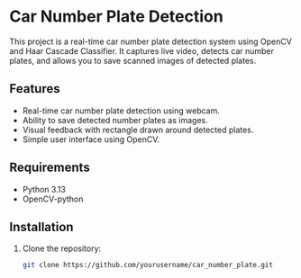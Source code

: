 # Car Number Plate Detection

This project is a real-time car number plate detection system using OpenCV and Haar Cascade Classifier. It captures live video, detects car number plates, and allows you to save scanned images of detected plates.

## Features

- Real-time car number plate detection using webcam.
- Ability to save detected number plates as images.
- Visual feedback with rectangle drawn around detected plates.
- Simple user interface using OpenCV.

## Requirements

- Python 3.13
- OpenCV-python

## Installation

1. Clone the repository:

   ```bash
   git clone https://github.com/yourusername/car_number_plate.git
